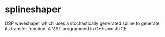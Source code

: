 # splineshaper
DSP waveshaper which uses a stochastically generated spline to generate its transfer function. A VST programmed in C++ and JUCE.
